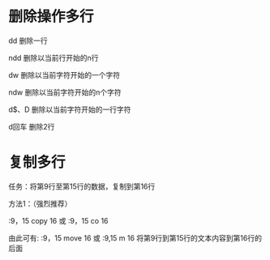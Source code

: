 # 删除操作多行
dd
删除一行

ndd
删除以当前行开始的n行

dw
删除以当前字符开始的一个字符

ndw
删除以当前字符开始的n个字符

d$、D
删除以当前字符开始的一行字符

d回车
删除2行

# 复制多行
任务：将第9行至第15行的数据，复制到第16行

方法1：（强烈推荐）

:9，15 copy 16  或 :9，15 co 16

由此可有:
:9，15 move 16  或 :9,15 m 16 
将第9行到第15行的文本内容到第16行的后面  